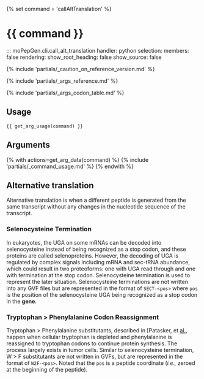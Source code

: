 {% set command = 'callAltTranslation' %}
# {{ command }}

::: moPepGen.cli.call_alt_translation
	handler: python
    selection:
      members: false
    rendering:
      show_root_heading: false
      show_source: false

{% include 'partials/_caution_on_reference_version.md' %}

{% include 'partials/_args_reference.md' %}

{% include 'partials/_args_codon_table.md' %}

## Usage

```
{{ get_arg_usage(command) }}
```

## Arguments

{% with actions=get_arg_data(command) %}
{% include 'partials/_command_usage.md' %}
{% endwith %}

## Alternative translation

Alternative translation is when a different peptide is generated from the same transcript without any changes in the nucleotide sequence of the transcript.

### Selenocysteine Termination

In eukaryotes, the UGA on some mRNAs can be decoded into selenocysteine instead of being recognized as a stop codon, and these proteins are called selenoproteins. However, the decoding of UGA is regulated by complex signals including mRNA and sec-tRNA abundance, which could result in two proteoforms: one with UGA read through and one with termination at the stop codon. Selenocysteine termination is used to represent the later situation. Selenocysteine terminations are not written into any GVF files but are represented in the format of `SECT-<pos>` where `pos` is the position of the selenocysteine UGA being recognized as a stop codon in the **gene**.

### Tryptophan > Phenylalanine Codon Reassignment

Tryptophan > Phenylalanine substitutants, described in [Patasker, et [al.](https://pubmed.ncbi.nlm.nih.gov/35264796/), happen when cellular tryptophan is depleted and phenylalanine is reassigned to tryptophan codons to continue protein synthesis. The process largely exists in tumor cells. Similar to selenocysteine termination, W > F substitutants are not written in GVFs, but are represented in the format of `W2F-<pos>`. Noted that the `pos` is a peptide coordinate (*i.e.,* zeroed at the beginning of the peptide).

